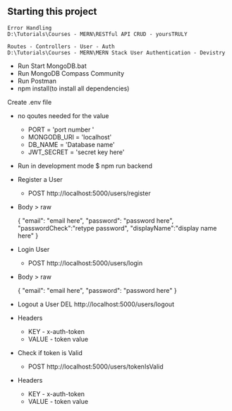 ## Starting this project

```
Error Handling
D:\Tutorials\Courses - MERN\RESTful API CRUD - yoursTRULY

Routes - Controllers - User - Auth
D:\Tutorials\Courses - MERN\MERN Stack User Authentication - Devistry
```

- Run Start MongoDB.bat
- Run MongoDB Compass Community
- Run Postman
- npm install(to install all dependencies)

Create .env file

- no qoutes needed for the value

  - PORT = 'port number '
  - MONGODB_URI = 'localhost'
  - DB_NAME = 'Database name'
  - JWT_SECRET = 'secret key here'

- Run in development mode
  \$ npm run backend

- Register a User
  - POST http://localhost:5000/users/register
- Body > raw

  {
  "email": "email here",
  "password": "password here",
  "passwordCheck":"retype password",
  "displayName":"display name here"
  }

- Login User
  - POST http://localhost:5000/users/login
- Body > raw

  {
  "email": "email here",
  "password": "password here"
  }

- Logout a User
  DEL http://localhost:5000/users/logout
- Headers

  - KEY - x-auth-token
  - VALUE - token value

- Check if token is Valid
  - POST http://localhost:5000/users/tokenIsValid
- Headers
  - KEY - x-auth-token
  - VALUE - token value
